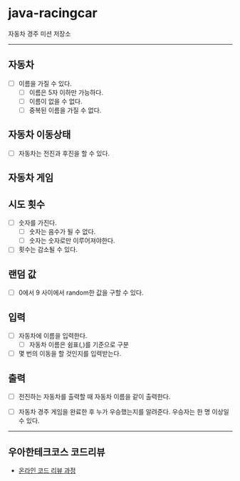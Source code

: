 # java-racingcar
자동차 경주 미션 저장소

---

## 자동차
- [ ] 이름을 가질 수 있다.
  - [ ] 이름은 5자 이하만 가능하다.
  - [ ] 이름이 없을 수 없다.
  - [ ] 중복된 이름을 가질 수 없다.

## 자동차 이동상태
- [ ] 자동차는 전진과 후진을 할 수 있다.

## 자동차 게임


## 시도 횟수
- [ ] 숫자를 가진다.
  - [ ] 숫자는 음수가 될 수 없다.
  - [ ] 숫자는 숫자로만 이루어져야한다.
- [ ] 횟수는 감소될 수 있다.

## 랜덤 값
- [ ] 0에서 9 사이에서 random한 값을 구할 수 있다.


## 입력
- [ ] 자동차에 이름을 입력한다.
  - [ ] 자동차 이름은 쉼표(,)를 기준으로 구분

- [ ] 몇 번의 이동을 할 것인지를 입력받는다.

## 출력
- [ ] 전진하는 자동차를 출력할 때 자동차 이름을 같이 출력한다.
- [ ] 자동차 경주 게임을 완료한 후 누가 우승했는지를 알려준다. 우승자는 한 명 이상일 수 있다.


---

## 우아한테크코스 코드리뷰

- [온라인 코드 리뷰 과정](https://github.com/woowacourse/woowacourse-docs/blob/master/maincourse/README.md)
